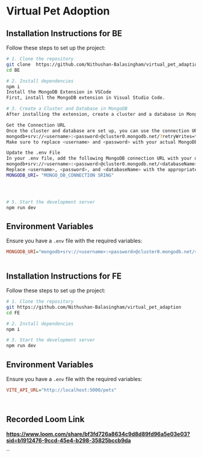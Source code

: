 
# Virtual Pet Adoption

## Installation Instructions for BE


Follow these steps to set up the project:

```sh
# 1. Clone the repository 
git clone  https://github.com/Nithushan-Balasingham/virtual_pet_adaption
cd BE

# 2. Install dependencies
npm i
Install the MongoDB Extension in VSCode
First, install the MongoDB extension in Visual Studio Code.

# 3. Create a Cluster and Database in MongoDB
After installing the extension, create a cluster and a database in MongoDB.

Get the Connection URL
Once the cluster and database are set up, you can use the connection URL to connect to the database. The URL will look like this:
mongodb+srv://<username>:<password>@cluster0.mongodb.net/?retryWrites=true&w=majority
Make sure to replace <username> and <password> with your actual MongoDB credentials.

Update the .env File
In your .env file, add the following MongoDB connection URL with your database name:
mongodb+srv://<username>:<password>@cluster0.mongodb.net/<databaseName>?retryWrites=true&w=majority
Replace <username>, <password>, and <databaseName> with the appropriate values.
MONGODB_URI= "MONGO_DB_CONNECTION SRING"




# 5. Start the development server
npm run dev
```

## Environment Variables
Ensure you have a `.env` file with the required variables:

```ini
MONGODB_URI="mongodb+srv://<username>:<password>@cluster0.mongodb.net/<databaseName>?retryWrites=true&w=majority"



```
## Installation Instructions for FE

Follow these steps to set up the project:

```sh
# 1. Clone the repository 
git https://github.com/Nithushan-Balasingham/virtual_pet_adaption
cd FE

# 2. Install dependencies
npm i

# 3. Start the development server
npm run dev
```

## Environment Variables
Ensure you have a `.env` file with the required variables:

```ini
VITE_API_URL="http://localhost:5000/pets"




```
## Recorded Loom Link
**https://www.loom.com/share/bf3fd726a8634c9d8d89fd96a5e03e03?sid=b1912476-9ccd-45e4-b298-35825bccb9da**

``
